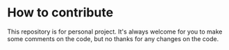 # How to contribute

This repository is for personal project. It's always welcome for you to make some comments on the code, but no thanks for any changes on the code.
